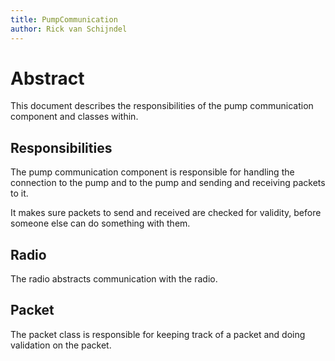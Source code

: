 ```yaml
---
title: PumpCommunication
author: Rick van Schijndel
---
```


# Abstract

This document describes the responsibilities
of the pump communication component and classes
within.

## Responsibilities

The pump communication component is responsible for handling the connection
to the pump and to the pump and sending and receiving packets to it.

It makes sure packets to send and received are checked for validity,
before someone else can do something with them.

## Radio

The radio abstracts communication with the radio.

## Packet

The packet class is responsible for keeping track of a packet
and doing validation on the packet.


